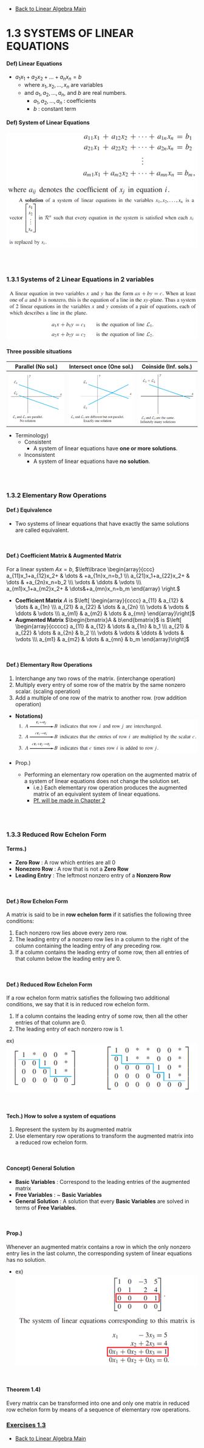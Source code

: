 * [Back to Linear Algebra Main](../../main.md)

# 1.3 SYSTEMS OF LINEAR EQUATIONS

#### Def) Linear Equations
* $a_1x_1+a_2x_2+...+a_nx_n = b$
  * where $x_1, x_2, ..., x_n$ are variables
  * and $a_1, a_2, ..., a_n$, and $b$ are real numbers.
    * $a_1, a_2, ..., a_n$ : coefficients
    * $b$ : constant term

#### Def) System of Linear Equations
![](images/0301001.png)
![](images/0301002.png)

<br><br>

### 1.3.1 Systems of 2 Linear Equations in 2 variables
![](images/0301003.png)

#### Three possible situations
|Parallel (No sol.)|Intersect once (One sol.)|Coinside (Inf. sols.)|
|:-:|:-:|:-:|
|![](images/0301004.png)|![](images/0301005.png)|![](images/0301006.png)|
* Terminology)
  * Consistent
    * A system of linear equations have **one or more solutions**.
  * Inconsistent
    * A system of linear equations have **no solution**.

<br><br>

### 1.3.2 Elementary Row Operations
#### Def.) Equivalence
* Two systems of linear equations that have exactly the same solutions are
called equivalent.

<br>

#### Def.) Coefficient Matrix & Augmented Matrix
For a linear system $Ax = b$, 
$`\left\lbrace 
  \begin{array}{ccc} 
    a_{11}x_1+a_{12}x_2+ & \dots & +a_{1n}x_n=b_1 \\\
    a_{21}x_1+a_{22}x_2+ & \dots & +a_{2n}x_n=b_2 \\\
    \vdots & \ddots & \vdots \\\
    a_{m1}x_1+a_{m2}x_2+ & \dots&+a_{mn}x_n=b_m
  \end{array}
\right.`$

* **Coefficient Matrix** $A$ is $`\left[ \begin{array}{cccc} a_{11} & a_{12} & \dots & a_{1n} \\\ a_{21} & a_{22} & \dots & a_{2n} \\\ \vdots & \vdots & \ddots & \vdots \\\ a_{m1} & a_{m2} & \dots & a_{mn} \end{array}\right]`$
* **Augmented Matrix** $`\begin{bmatrix}A & b\end{bmatrix}`$ is $`\left[ \begin{array}{ccccc} a_{11} & a_{12} & \dots & a_{1n} & b_1 \\\ a_{21} & a_{22} & \dots & a_{2n} & b_2 \\\ \vdots & \vdots & \ddots & \vdots & \vdots \\\ a_{m1} & a_{m2} & \dots & a_{mn} & b_m \end{array}\right]`$

<br>

#### Def.) Elementary Row Operations

1. Interchange any two rows of the matrix. (interchange operation)
2. Multiply every entry of some row of the matrix by the same nonzero scalar.
(scaling operation)
3. Add a multiple of one row of the matrix to another row. (row addition operation)

* **Notations)**
  ![](images/0301007.png)

* Prop.)
  * Performing an elementary row operation on the augmented matrix of a system of linear equations does not change the solution set. 
    * i.e.) Each elementary row operation produces the augmented matrix of an equivalent system of linear equations.
    * [Pf. will be made in Chapter 2]()

<br><br>

### 1.3.3 Reduced Row Echelon Form
#### Terms.)
* **Zero Row** : A row which entries are all 0
* **Nonezero Row** : A row that is not a **Zero Row**
* **Leading Entry** : The leftmost nonzero entry of a **Nonzero Row**

<br>

#### Def.) Row Echelon Form
A matrix is said to be in **row echelon form** if it satisfies the following
three conditions:
1. Each nonzero row lies above every zero row.
2. The leading entry of a nonzero row lies in a column to the right of the column containing the leading entry of any preceding row.
3. If a column contains the leading entry of some row, then all entries of that column below the leading entry are 0.

<br>

#### Def.) Reduced Row Echelon Form
If a row echelon form matrix satisfies the following two additional conditions, we say that it is in reduced row echelon form.
1. If a column contains the leading entry of some row, then all the other entries of that column are 0.
2. The leading entry of each nonzero row is 1.   

ex)   
![](images/0301009.png)

<br>

#### Tech.) How to solve a system of equations
1. Represent the system by its augmented matrix
2. Use elementary row operations to transform the augmented matrix into a reduced row echelon form.

<br>

#### Concept) General Solution
* **Basic Variables** : Correspond to the leading entries of the augmented matrix
* **Free Variables** : ~ **Basic Variables**
* **General Solution** : A solution that every **Basic Variables** are solved in terms of **Free Variables**.

<br>

#### Prop.)
Whenever an augmented matrix contains a row in which the only nonzero entry
lies in the last column, the corresponding system of linear equations has no
solution.
* ex) ![](images/0301008.png)

<br>

#### Theorem 1.4)
Every matrix can be transformed into one and only one matrix in reduced row echelon form by means of a sequence of elementary row operations.






### [Exercises 1.3](./exercises.md)


* [Back to Linear Algebra Main](../../main.md)